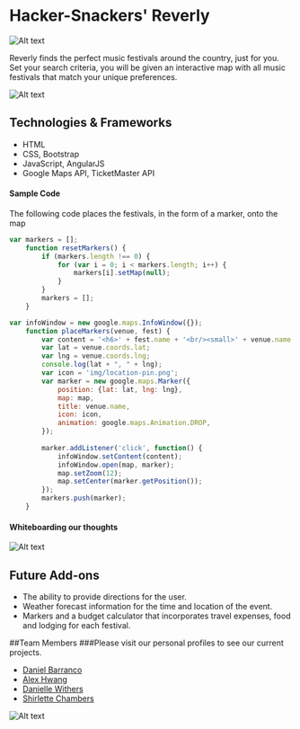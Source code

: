 # Hacker-Snackers' Reverly

![Alt text](img/revelry4.png "Revelry Logo")

Reverly finds the perfect music festivals around the country, just for you. Set your search criteria, you will be given an interactive map with all music festivals that match your unique preferences. 

![Alt text](img/map-search.png "Sample outcome")

## Technologies & Frameworks 
- HTML
- CSS, Bootstrap
- JavaScript, AngularJS
- Google Maps API, TicketMaster API 

#### Sample Code
The following code places the festivals, in the form of a marker, onto the map
```javascript
var markers = [];
	function resetMarkers() {
		if (markers.length !== 0) {
			for (var i = 0; i < markers.length; i++) {
				markers[i].setMap(null);
			}
		}
		markers = [];
	}

var infoWindow = new google.maps.InfoWindow({});
	function placeMarkers(venue, fest) {
		var content = '<h6>' + fest.name + '<br/><small>' + venue.name + '</small>';
		var lat = venue.coords.lat;
		var lng = venue.coords.lng;
		console.log(lat + ", " + lng);
		var icon = 'img/location-pin.png';
		var marker = new google.maps.Marker({
			position: {lat: lat, lng: lng},
			map: map,
			title: venue.name,
			icon: icon,
			animation: google.maps.Animation.DROP,
		});
		
		marker.addListener('click', function() {
			infoWindow.setContent(content);
			infoWindow.open(map, marker);
			map.setZoom(12);
			map.setCenter(marker.getPosition());
		});
		markers.push(marker);
	} 
```

#### Whiteboarding our thoughts
![Alt text](img/whiteboard.jpg "Whiteboarding our thoughts")

## Future Add-ons
- The ability to provide directions for the user.
- Weather forecast information for the time and location of the event.
- Markers and a budget calculator that incorporates travel expenses, food and lodging for each festival.


##Team Members
###Please visit our personal profiles to see our current projects.
- [Daniel Barranco](https://github.com/carrottop17)
- [Alex Hwang](https://github.com/yalexhwang)
- [Danielle Withers](https://github.com/DIWithers)
- [Shirlette Chambers](https://github.com/Shirlazybrat)

![Alt text](img/snackers.jpg "Members at work")
